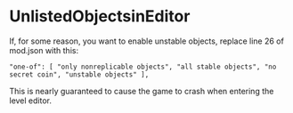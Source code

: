 # UnlistedObjectsinEditor
If, for some reason, you want to enable unstable objects, replace line 26 of mod.json with this:

	"one-of": [ "only nonreplicable objects", "all stable objects", "no secret coin", "unstable objects" ],

This is nearly guaranteed to cause the game to crash when entering the level editor.